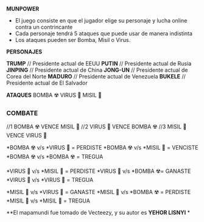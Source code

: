 **MUNPOWER**

- El juego consiste en que el jugador elige su personaje y lucha online contra un contrincante 
- Cada personaje tendrá 5 ataques que puede usar de manera indistinta
- Los ataques pueden ser Bomba, Misil o Virus.

**PERSONAJES**

**TRUMP** // Presidente actual de EEUU
**PUTIN** // Presidente actual de Rusia
**JINPING** // Presidente actual de China
**JONG-UN** // Presidente actual de Corea del Norte
**MADURO** // Presidente actual de Venezuela
**BUKELE** // Presidente actual de El Salvador

**ATAQUES**
BOMBA ☢️
VIRUS 🦠
MISIL 🚀

### COMBATE
//1 BOMBA ☢️ VENCE MISIL 🚀
//2 VIRUS 🦠 VENCE BOMBA ☢️
//3 MISIL 🚀 VENCE VIRUS 🦠

*BOMBA ☢️ v/s *VIRUS 🦠 = PERDISTE
*BOMBA ☢️ v/s *MISIL 🚀 = VENCISTE
*BOMBA ☢️ v/s *BOMBA ☢️ = TREGUA

*VIRUS 🦠 v/s *MISIL 🚀 = PERDISTE
*VIRUS 🦠 v/s *BOMBA ☢️= GANASTE
*VIRUS 🦠 v/s *VIRUS 🦠 = TREGUA


*MISIL 🚀 v/s *VIRUS 🦠 = GANASTE
*MISIL 🚀 v/s *BOMBA ☢️ = PERDISTE
*MISIL 🚀 v/s *MISIL 🚀 = TREGUA
  

**El mapamundi fue tomado de Vecteezy, y su autor es __YEHOR LISNYI__ *

  


